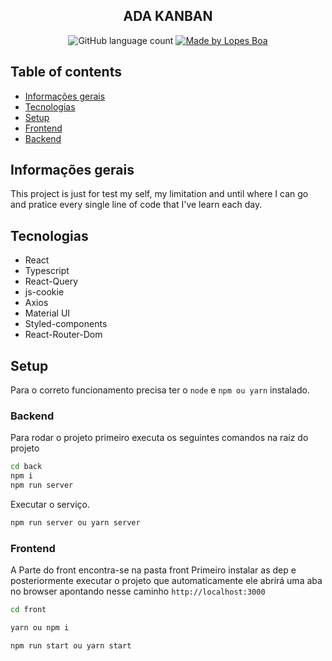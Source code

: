 <h2 align="center">
  ADA KANBAN
</h2>


<p align="center">
  <img alt="GitHub language count" src="https://img.shields.io/github/license/lopesboa/kanban-dashboard?style=social">

  <a href="https://www.linkedin.com/in/lopesboa/">
    <img alt="Made by Lopes Boa" src="https://img.shields.io/badge/made%20by-lopesboa-2650a3?style=social">
  </a>
</p>

## Table of contents
* [Informações gerais](#general-info)
* [Tecnologias](#technologies)
* [Setup](#setup)
* [Frontend](#frontend)
* [Backend](#backend)

## Informações gerais
This project is just for test my self, my limitation and until where I can go and pratice every single line of code that I've learn each day.


## Tecnologias
* React
* Typescript
* React-Query
* js-cookie
* Axios
* Material UI
* Styled-components
* React-Router-Dom


## Setup
Para o correto funcionamento precisa ter o `node` e `npm ou yarn` instalado.


### Backend
Para rodar o projeto primeiro executa os seguintes comandos na raiz do projeto

```sh
cd back
npm i
npm run server
``` 

Executar o serviço.
```sh 
npm run server ou yarn server
```

### Frontend

A Parte do front encontra-se na pasta front
Primeiro instalar as dep e posteriormente executar o projeto que automaticamente ele abrirá uma aba no browser apontando nesse caminho `http://localhost:3000`
```sh
cd front

yarn ou npm i

npm run start ou yarn start
```

